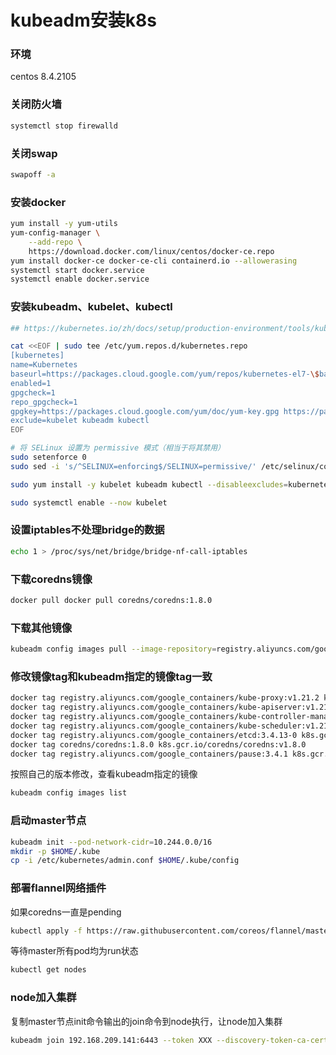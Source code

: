 # kubeadm安装k8s

### 环境

centos 8.4.2105



### 关闭防火墙

```bash
systemctl stop firewalld
```

### 关闭swap

```bash
swapoff -a
```

### 安装docker

```bash
yum install -y yum-utils
yum-config-manager \
    --add-repo \
    https://download.docker.com/linux/centos/docker-ce.repo
yum install docker-ce docker-ce-cli containerd.io --allowerasing
systemctl start docker.service
systemctl enable docker.service
```

### 安装kubeadm、kubelet、kubectl

```bash
## https://kubernetes.io/zh/docs/setup/production-environment/tools/kubeadm/install-kubeadm/#%E5%AE%89%E8%A3%85-kubeadm-kubelet-%E5%92%8C-kubectl

cat <<EOF | sudo tee /etc/yum.repos.d/kubernetes.repo
[kubernetes]
name=Kubernetes
baseurl=https://packages.cloud.google.com/yum/repos/kubernetes-el7-\$basearch
enabled=1
gpgcheck=1
repo_gpgcheck=1
gpgkey=https://packages.cloud.google.com/yum/doc/yum-key.gpg https://packages.cloud.google.com/yum/doc/rpm-package-key.gpg
exclude=kubelet kubeadm kubectl
EOF

# 将 SELinux 设置为 permissive 模式（相当于将其禁用）
sudo setenforce 0
sudo sed -i 's/^SELINUX=enforcing$/SELINUX=permissive/' /etc/selinux/config

sudo yum install -y kubelet kubeadm kubectl --disableexcludes=kubernetes

sudo systemctl enable --now kubelet
```

### 设置iptables不处理bridge的数据

```bash
echo 1 > /proc/sys/net/bridge/bridge-nf-call-iptables
```

### 下载coredns镜像

```bash
docker pull docker pull coredns/coredns:1.8.0
```

### 下载其他镜像

```bash
kubeadm config images pull --image-repository=registry.aliyuncs.com/google_containers
```

### 修改镜像tag和kubeadm指定的镜像tag一致

```bash
docker tag registry.aliyuncs.com/google_containers/kube-proxy:v1.21.2 k8s.gcr.io/kube-proxy:v1.21.2
docker tag registry.aliyuncs.com/google_containers/kube-apiserver:v1.21.2 k8s.gcr.io/kube-apiserver:v1.21.2
docker tag registry.aliyuncs.com/google_containers/kube-controller-manager:v1.21.2 k8s.gcr.io/kube-controller-manager:v1.21.2
docker tag registry.aliyuncs.com/google_containers/kube-scheduler:v1.21.2 k8s.gcr.io/kube-scheduler:v1.21.2
docker tag registry.aliyuncs.com/google_containers/etcd:3.4.13-0 k8s.gcr.io/etcd:3.4.13-0
docker tag coredns/coredns:1.8.0 k8s.gcr.io/coredns/coredns:v1.8.0
docker tag registry.aliyuncs.com/google_containers/pause:3.4.1 k8s.gcr.io/pause:3.4.1
```

按照自己的版本修改，查看kubeadm指定的镜像

```bash
kubeadm config images list
```

### 启动master节点

```bash
kubeadm init --pod-network-cidr=10.244.0.0/16
mkdir -p $HOME/.kube
cp -i /etc/kubernetes/admin.conf $HOME/.kube/config
```

### 部署flannel网络插件

如果coredns一直是pending

```bash
kubectl apply -f https://raw.githubusercontent.com/coreos/flannel/master/Documentation/kube-flannel.yml
```

等待master所有pod均为run状态

```bash
kubectl get nodes
```

### node加入集群

复制master节点init命令输出的join命令到node执行，让node加入集群

```bash
kubeadm join 192.168.209.141:6443 --token XXX --discovery-token-ca-cert-hash sha256:XXX  --node-name node1
```
